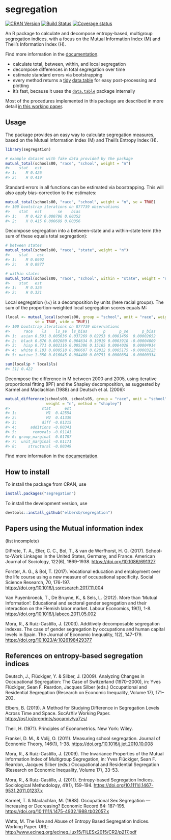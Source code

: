 <!-- README.md is generated from README.Rmd. Please edit that file -->

# segregation

[![CRAN
Version](https://www.r-pkg.org/badges/version/segregation)](https://CRAN.R-project.org/package=segregation)
[![Build
Status](https://travis-ci.org/elbersb/segregation.svg?branch=master)](https://travis-ci.org/elbersb/segregation)
[![Coverage
status](https://codecov.io/gh/elbersb/segregation/branch/master/graph/badge.svg)](https://codecov.io/github/elbersb/segregation?branch=master)

An R package to calculate and decompose entropy-based, multigroup
segregation indices, with a focus on the Mutual Information Index (M)
and Theil’s Information Index (H).

Find more information in the
[documentation](https://elbersb.de/segregation).

-   calculate total, between, within, and local segregation
-   decompose differences in total segregation over time
-   estimate standard errors via bootstrapping
-   every method returns a
    [tidy](http://vita.had.co.nz/papers/tidy-data.html)
    [data.table](http://r-datatable.com) for easy post-processing and
    plotting
-   it’s fast, because it uses the
    [`data.table`](https://github.com/Rdatatable/data.table/wiki)
    package internally

Most of the procedures implemented in this package are described in more
detail [in this working
paper](https://osf.io/preprints/socarxiv/ya7zs/).

## Usage

The package provides an easy way to calculate segregation measures,
based on the Mutual Information Index (M) and Theil’s Entropy Index (H).

``` r
library(segregation)

# example dataset with fake data provided by the package
mutual_total(schools00, "race", "school", weight = "n")
#>    stat   est
#> 1:    M 0.426
#> 2:    H 0.419
```

Standard errors in all functions can be estimated via boostrapping. This
will also apply bias-correction to the estimates:

``` r
mutual_total(schools00, "race", "school", weight = "n", se = TRUE)
#> 100 bootstrap iterations on 877739 observations
#>    stat   est       se    bias
#> 1:    M 0.422 0.000796 0.00352
#> 2:    H 0.415 0.000689 0.00356
```

Decompose segregation into a between-state and a within-state term (the
sum of these equals total segregation):

``` r
# between states
mutual_total(schools00, "race", "state", weight = "n")
#>    stat    est
#> 1:    M 0.0992
#> 2:    H 0.0977

# within states
mutual_total(schools00, "race", "school", within = "state", weight = "n")
#>    stat   est
#> 1:    M 0.326
#> 2:    H 0.321
```

Local segregation (`ls`) is a decomposition by units (here racial
groups). The sum of the proportion-weighted local segregation scores
equals M:

``` r
(local <- mutual_local(schools00, group = "school", unit = "race", weight = "n",
             se = TRUE, wide = TRUE))
#> 100 bootstrap iterations on 877739 observations
#>      race    ls    ls_se  ls_bias       p      p_se      p_bias
#> 1:  asian 0.591 0.005636 0.037269 0.02253 0.0001459  0.00002652
#> 2:  black 0.876 0.002080 0.004634 0.19019 0.0003918 -0.00004009
#> 3:   hisp 0.771 0.002116 0.005306 0.15165 0.0004028  0.00004914
#> 4:  white 0.183 0.000518 0.000607 0.62812 0.0005175 -0.00003223
#> 5: native 1.350 0.016045 0.084480 0.00751 0.0000854 -0.00000334

sum(local$p * local$ls)
#> [1] 0.422
```

Decompose the difference in M between 2000 and 2005, using iterative
proportional fitting (IPF) and the Shapley decomposition, as suggested
by Karmel and Maclachlan (1988) and Deutsch et al. (2006):

``` r
mutual_difference(schools00, schools05, group = "race", unit = "school",
                  weight = "n", method = "shapley")
#>              stat      est
#> 1:             M1  0.42554
#> 2:             M2  0.41339
#> 3:           diff -0.01215
#> 4:      additions -0.00341
#> 5:       removals -0.01141
#> 6: group_marginal  0.01787
#> 7:  unit_marginal -0.01171
#> 8:     structural -0.00349
```

Find more information in the
[documentation](https://elbersb.de/segregation).

## How to install

To install the package from CRAN, use

``` r
install.packages("segregation")
```

To install the development version, use

``` r
devtools::install_github("elbersb/segregation")
```

## Papers using the Mutual information index

(list incomplete)

DiPrete, T. A., Eller, C. C., Bol, T., & van de Werfhorst, H. G. (2017).
School-to-Work Linkages in the United States, Germany, and France.
American Journal of Sociology, 122(6), 1869-1938.
<https://doi.org/10.1086/691327>

Forster, A. G., & Bol, T. (2017). Vocational education and employment
over the life course using a new measure of occupational specificity.
Social Science Research, 70, 176-197.
<https://doi.org/10.1016/j.ssresearch.2017.11.004>

Van Puyenbroeck, T., De Bruyne, K., & Sels, L. (2012). More than ‘Mutual
Information’: Educational and sectoral gender segregation and their
interaction on the Flemish labor market. Labour Economics, 19(1), 1-8.
<https://doi.org/10.1016/j.labeco.2011.05.002>

Mora, R., & Ruiz-Castillo, J. (2003). Additively decomposable
segregation indexes. The case of gender segregation by occupations and
human capital levels in Spain. The Journal of Economic Inequality, 1(2),
147-179. <https://doi.org/10.1023/A:1026198429377>

## References on entropy-based segregation indices

Deutsch, J., Flückiger, Y. & Silber, J. (2009). Analyzing Changes in
Occupational Segregation: The Case of Switzerland (1970–2000), in: Yves
Flückiger, Sean F. Reardon, Jacques Silber (eds.) Occupational and
Residential Segregation (Research on Economic Inequality, Volume 17),
171–202.

Elbers, B. (2019). A Method for Studying Difference in Segregation
Levels Across Time and Space. SocArXiv Working Paper.
<https://osf.io/preprints/socarxiv/ya7zs/>

Theil, H. (1971). Principles of Econometrics. New York: Wiley.

Frankel, D. M., & Volij, O. (2011). Measuring school segregation.
Journal of Economic Theory, 146(1), 1-38.
<https://doi.org/10.1016/j.jet.2010.10.008>

Mora, R., & Ruiz-Castillo, J. (2009). The Invariance Properties of the
Mutual Information Index of Multigroup Segregation, in: Yves Flückiger,
Sean F. Reardon, Jacques Silber (eds.) Occupational and Residential
Segregation (Research on Economic Inequality, Volume 17), 33-53.

Mora, R., & Ruiz-Castillo, J. (2011). Entropy-based Segregation Indices.
Sociological Methodology, 41(1), 159–194.
<https://doi.org/10.1111/j.1467-9531.2011.01237.x>

Karmel, T. & Maclachlan, M. (1988). Occupational Sex Segregation —
Increasing or Decreasing? Economic Record 64: 187-195.
<https://doi.org/10.1111/j.1475-4932.1988.tb02057.x>

Watts, M. The Use and Abuse of Entropy Based Segregation Indices.
Working Paper. URL:
<http://www.ecineq.org/ecineq_lux15/FILESx2015/CR2/p217.pdf>

